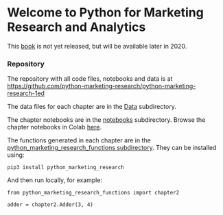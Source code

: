 # Welcome to Python for Marketing Research and Analytics

This [book](https://www.springer.com/gp/book/9783030497194) is not yet released, but will be available later in 2020.

### Repository

The repository with all code files, notebooks and data is at https://github.com/python-marketing-research/python-marketing-research-1ed

The data files for each chapter are in the [Data](https://github.com/python-marketing-research/python-marketing-research-1ed/tree/master/Data) subdirectory.

The chapter notebooks are in the [notebooks](https://github.com/python-marketing-research/python-marketing-research-1ed/tree/master/notebooks) subdirectory. Browse the chapter notebooks in Colab [here](https://colab.sandbox.google.com/github/python-marketing-research).

The functions generated in each chapter are in the [python_marketing_research_functions subdirectory](https://github.com/python-marketing-research/python-marketing-research-1ed/tree/master/python_marketing_research_functions). They can be installed using:
```
pip3 install python_marketing_research
```
And then run locally, for example:
```
from python_marketing_research_functions import chapter2

adder = chapter2.Adder(3, 4)
```
